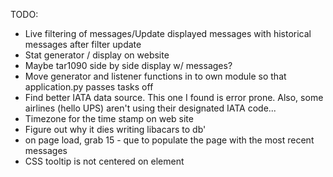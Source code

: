 TODO:
* Live filtering of messages/Update displayed messages with historical messages after filter update
* Stat generator / display on website
* Maybe tar1090 side by side display w/ messages?
* Move generator and listener functions in to own module so that application.py passes tasks off
* Find better IATA data source. This one I found is error prone. Also, some airlines (hello UPS) aren't using their designated IATA code...
* Timezone for the time stamp on web site
* Figure out why it dies writing libacars to db'
* on page load, grab 15 - que to populate the page with the most recent messages
* CSS tooltip is not centered on element